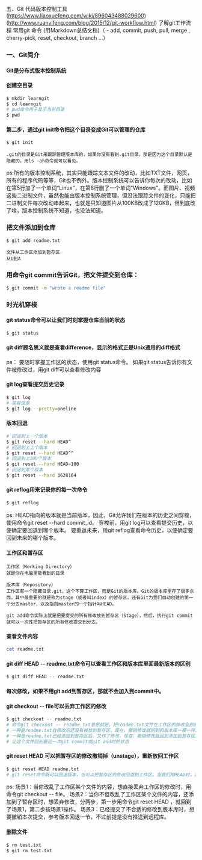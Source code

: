 五、Git    代码版本控制工具 (https://www.liaoxuefeng.com/wiki/896043488029600) (http://www.ruanyifeng.com/blog/2015/12/git-workflow.html)
了解git工作流程
常用git 命令 (用Markdown总结文档)（ - add, commit, push, pull, merge , cherry-pick, reset, checkout, branch …）

### 一、Git简介
#### Git是分布式版本控制系统

#### 创建空目录
```bash
$ mkdir learngit
$ cd learngit
# pwd命令用于显示当前目录
$ pwd  
```

#### 第二步，通过git init命令把这个目录变成Git可以管理的仓库
```bash
$ git init
```

```text
.git的目录是Git来跟踪管理版本库的，如果你没有看到.git目录，那是因为这个目录默认是隐藏的，用ls -ah命令就可以看见。
```

ps:所有的版本控制系统，其实只能跟踪文本文件的改动，比如TXT文件，网页，所有的程序代码等等，Git也不例外。版本控制系统可以告诉你每次的改动，比如在第5行加了一个单词“Linux”，在第8行删了一个单词“Windows”。而图片、视频这些二进制文件，虽然也能由版本控制系统管理，但没法跟踪文件的变化，只能把二进制文件每次改动串起来，也就是只知道图片从100KB改成了120KB，但到底改了啥，版本控制系统不知道，也没法知道。

### 把文件添加到仓库
```bash
$ git add readme.txt
```
  
```text
文件从工作区添加到暂存区
从U到A
```

### 用命令git commit告诉Git，把文件提交到仓库：
```bash
$ git commit -m "wrote a readme file"
```
### 时光机穿梭
#### git status命令可以让我们时刻掌握仓库当前的状态
```bash
$ git status
```

#### git diff顾名思义就是查看difference，显示的格式正是Unix通用的diff格式

ps：
要随时掌握工作区的状态，使用git status命令。
如果git status告诉你有文件被修改过，用git diff可以查看修改内容

#### git log查看提交历史记录
```bash
$ git log
# 简易信息
$ git log --pretty=oneline 
```

#### 版本回退
```bash
# 回退到上一个版本
$ git reset --hard HEAD^ 
# 回退到上上个版本
$ git reset --hard HEAD^^ 
# 回退到上100个版本
$ git reset --hard HEAD~100 
# 回退到某个版本
$ git reset --hard 3628164 
```

#### git reflog用来记录你的每一次命令
```bash
$ git reflog
```

ps:
HEAD指向的版本就是当前版本，因此，Git允许我们在版本的历史之间穿梭，使用命令git reset --hard commit_id。
穿梭前，用git log可以查看提交历史，以便确定要回退到哪个版本。
要重返未来，用git reflog查看命令历史，以便确定要回到未来的哪个版本。

#### 工作区和暂存区
```text
工作区（Working Directory）
就是你在电脑里能看到的目录

版本库（Repository）
工作区有一个隐藏目录.git，这个不算工作区，而是Git的版本库。Git的版本库里存了很多东西，其中最重要的就是称为stage（或者叫index）的暂存区，还有Git为我们自动创建的第一个分支master，以及指向master的一个指针叫HEAD。

git add命令实际上就是把要提交的所有修改放到暂存区（Stage），然后，执行git commit就可以一次性把暂存区的所有修改提交到分支。
```

#### 查看文件内容
```bash
cat readme.txt 
```

#### git diff HEAD -- readme.txt命令可以查看工作区和版本库里面最新版本的区别
```bash
$ git diff HEAD -- readme.txt
```
#### 每次修改，如果不用git add到暂存区，那就不会加入到commit中。

#### git checkout -- file可以丢弃工作区的修改
```bash
$ git checkout -- readme.txt
# 命令git checkout -- readme.txt意思就是，把readme.txt文件在工作区的修改全部撤销，这里有两种情况：
# 一种是readme.txt自修改后还没有被放到暂存区，现在，撤销修改就回到和版本库一模一样的状态；
# 一种是readme.txt已经添加到暂存区后，又作了修改，现在，撤销修改就回到添加到暂存区后的状态。
# 让这个文件回到最近一次git commit或git add时的状态
```

#### git reset HEAD <file>可以把暂存区的修改撤销掉（unstage），重新放回工作区
```bash
$ git reset HEAD readme.txt
# git reset命令既可以回退版本，也可以把暂存区的修改回退到工作区。当我们用HEAD时，表示最新的版本。
```
ps:
场景1：当你改乱了工作区某个文件的内容，想直接丢弃工作区的修改时，用命令git checkout -- file。
场景2：当你不但改乱了工作区某个文件的内容，还添加到了暂存区时，想丢弃修改，分两步，第一步用命令git reset HEAD <file>，就回到了场景1，第二步按场景1操作。
场景3：已经提交了不合适的修改到版本库时，想要撤销本次提交，参考版本回退一节，不过前提是没有推送到远程库。

#### 删除文件
```bash
$ rm test.txt
$ git rm test.txt